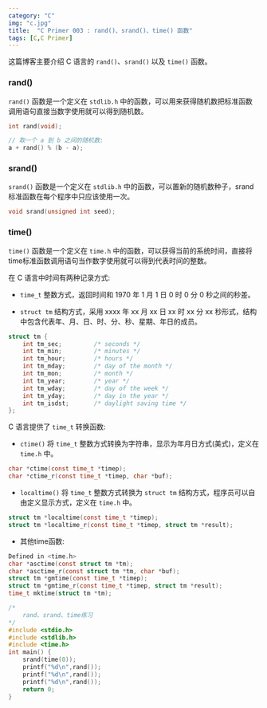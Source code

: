 ```yaml
---
category: "C"
img: "c.jpg"
title:  "C Primer 003 : rand()、srand()、time() 函数"
tags: [C,C Primer]
---
```

这篇博客主要介绍 C 语言的 `rand()`、`srand()` 以及 `time()` 函数。

### rand()

`rand()` 函数是一个定义在 `stdlib.h` 中的函数，可以用来获得随机数把标准函数调用语句直接当数字使用就可以得到随机数。

```c
int rand(void);
```


```c
// 取一个 a 到 b 之间的随机数:
a + rand() % (b - a);
```


### srand()

`srand()` 函数是一个定义在 `stdlib.h` 中的函数，可以置新的随机数种子，srand标准函数在每个程序中只应该使用一次。

```c
void srand(unsigned int seed);
```


### time()

`time()` 函数是一个定义在 `time.h` 中的函数，可以获得当前的系统时间，直接将time标准函数调用语句当作数字使用就可以得到代表时间的整数。

在 C 语言中时间有两种记录方式:

* `time_t` 整数方式，返回时间和 1970 年 1 月 1 日 0 时 0 分 0 秒之间的秒差。

* `struct tm` 结构方式，采用 xxxx 年 xx 月 xx 日 xx 时 xx 分 xx 秒形式，结构中包含代表年、月、日、时、分、秒、星期、年日的成员。

```c
struct tm {
	int tm_sec;         /* seconds */
	int tm_min;         /* minutes */
	int tm_hour;        /* hours */
	int tm_mday;        /* day of the month */
	int tm_mon;         /* month */
	int tm_year;        /* year */
	int tm_wday;        /* day of the week */
	int tm_yday;        /* day in the year */
	int tm_isdst;       /* daylight saving time */
};
```

C 语言提供了 `time_t` 转换函数:

* `ctime()` 将 `time_t` 整数方式转换为字符串，显示为年月日方式(美式)，定义在 `time.h` 中。

```c
char *ctime(const time_t *timep);
char *ctime_r(const time_t *timep, char *buf);
```


* `localtime()` 将 `time_t` 整数方式转换为 `struct tm` 结构方式，程序员可以自由定义显示方式，定义在 `time.h` 中。

```c
struct tm *localtime(const time_t *timep);
struct tm *localtime_r(const time_t *timep, struct tm *result);
```


* 其他time函数:

```c
Defined in <time.h>
char *asctime(const struct tm *tm);
char *asctime_r(const struct tm *tm, char *buf);
struct tm *gmtime(const time_t *timep);
struct tm *gmtime_r(const time_t *timep, struct tm *result);
time_t mktime(struct tm *tm);
```


```c
/*
    rand、srand、time练习
*/
#include <stdio.h>
#include <stdlib.h>
#include <time.h>
int main() {
    srand(time(0));
    printf("%d\n",rand());
    printf("%d\n",rand());
    printf("%d\n",rand());
    return 0;
}
```




